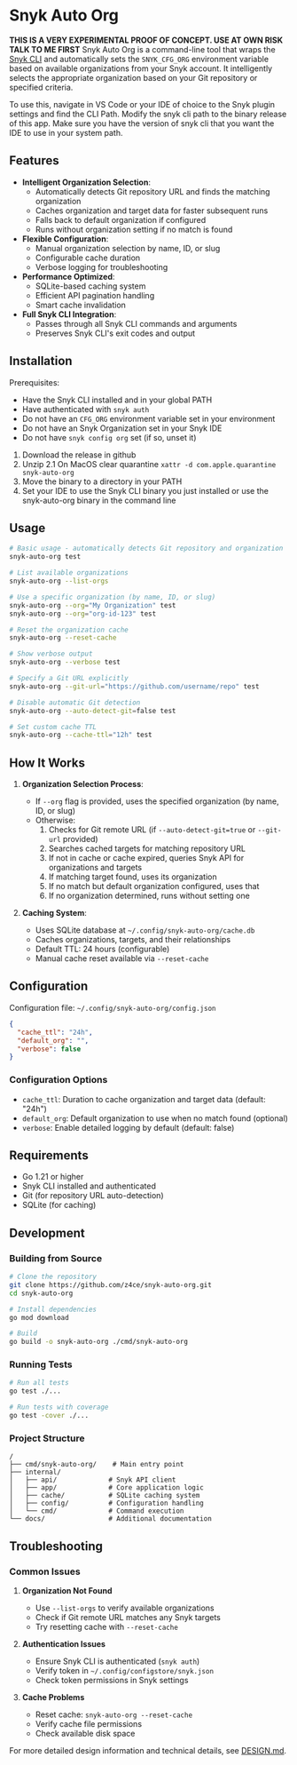 # Snyk Auto Org

**THIS IS A VERY EXPERIMENTAL PROOF OF CONCEPT. USE AT OWN RISK TALK TO ME FIRST**
Snyk Auto Org is a command-line tool that wraps the [Snyk CLI](https://docs.snyk.io/snyk-cli) and automatically sets the `SNYK_CFG_ORG` environment variable based on available organizations from your Snyk account. It intelligently selects the appropriate organization based on your Git repository or specified criteria.

To use this, navigate in VS Code or your IDE of choice to the Snyk plugin settings and find the CLI Path. Modify the snyk cli path to the binary release of this app. Make sure you have the version of snyk cli that you want the IDE to use in your system path.


## Features

- **Intelligent Organization Selection**:
  - Automatically detects Git repository URL and finds the matching organization
  - Caches organization and target data for faster subsequent runs
  - Falls back to default organization if configured
  - Runs without organization setting if no match is found
- **Flexible Configuration**:
  - Manual organization selection by name, ID, or slug
  - Configurable cache duration
  - Verbose logging for troubleshooting
- **Performance Optimized**:
  - SQLite-based caching system
  - Efficient API pagination handling
  - Smart cache invalidation
- **Full Snyk CLI Integration**:
  - Passes through all Snyk CLI commands and arguments
  - Preserves Snyk CLI's exit codes and output

## Installation
Prerequisites:
* Have the Snyk CLI installed and in your global PATH
* Have authenticated with `snyk auth`
* Do not have an `CFG_ORG` environment variable set in your environment
* Do not have an Snyk Organization set in your Snyk IDE
* Do not have `snyk config org` set (if so, unset it)

1. Download the release in github
2. Unzip
2.1 On MacOS clear quarantine `xattr -d com.apple.quarantine snyk-auto-org`
3. Move the binary to a directory in your PATH
4. Set your IDE to use the Snyk CLI binary you just installed or use the snyk-auto-org binary in the command line

## Usage

```bash
# Basic usage - automatically detects Git repository and organization
snyk-auto-org test

# List available organizations
snyk-auto-org --list-orgs

# Use a specific organization (by name, ID, or slug)
snyk-auto-org --org="My Organization" test
snyk-auto-org --org="org-id-123" test

# Reset the organization cache
snyk-auto-org --reset-cache

# Show verbose output
snyk-auto-org --verbose test

# Specify a Git URL explicitly
snyk-auto-org --git-url="https://github.com/username/repo" test

# Disable automatic Git detection
snyk-auto-org --auto-detect-git=false test

# Set custom cache TTL
snyk-auto-org --cache-ttl="12h" test
```

## How It Works

1. **Organization Selection Process**:
   - If `--org` flag is provided, uses the specified organization (by name, ID, or slug)
   - Otherwise:
     1. Checks for Git remote URL (if `--auto-detect-git=true` or `--git-url` provided)
     2. Searches cached targets for matching repository URL
     3. If not in cache or cache expired, queries Snyk API for organizations and targets
     4. If matching target found, uses its organization
     5. If no match but default organization configured, uses that
     6. If no organization determined, runs without setting one

2. **Caching System**:
   - Uses SQLite database at `~/.config/snyk-auto-org/cache.db`
   - Caches organizations, targets, and their relationships
   - Default TTL: 24 hours (configurable)
   - Manual cache reset available via `--reset-cache`

## Configuration

Configuration file: `~/.config/snyk-auto-org/config.json`

```json
{
  "cache_ttl": "24h",
  "default_org": "",
  "verbose": false
}
```

### Configuration Options

- `cache_ttl`: Duration to cache organization and target data (default: "24h")
- `default_org`: Default organization to use when no match found (optional)
- `verbose`: Enable detailed logging by default (default: false)

## Requirements

- Go 1.21 or higher
- Snyk CLI installed and authenticated
- Git (for repository URL auto-detection)
- SQLite (for caching)

## Development

### Building from Source

```bash
# Clone the repository
git clone https://github.com/z4ce/snyk-auto-org.git
cd snyk-auto-org

# Install dependencies
go mod download

# Build
go build -o snyk-auto-org ./cmd/snyk-auto-org
```

### Running Tests

```bash
# Run all tests
go test ./...

# Run tests with coverage
go test -cover ./...
```

### Project Structure

```
/
├── cmd/snyk-auto-org/    # Main entry point
├── internal/
│   ├── api/             # Snyk API client
│   ├── app/             # Core application logic
│   ├── cache/           # SQLite caching system
│   ├── config/          # Configuration handling
│   └── cmd/             # Command execution
└── docs/                # Additional documentation
```

## Troubleshooting

### Common Issues

1. **Organization Not Found**
   - Use `--list-orgs` to verify available organizations
   - Check if Git remote URL matches any Snyk targets
   - Try resetting cache with `--reset-cache`

2. **Authentication Issues**
   - Ensure Snyk CLI is authenticated (`snyk auth`)
   - Verify token in `~/.config/configstore/snyk.json`
   - Check token permissions in Snyk settings

3. **Cache Problems**
   - Reset cache: `snyk-auto-org --reset-cache`
   - Verify cache file permissions
   - Check available disk space

For more detailed design information and technical details, see [DESIGN.md](DESIGN.md).
